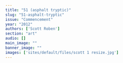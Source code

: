 ```yaml
---
title: "51 (asphalt tryptic)"
slug: "51-asphalt-tryptic"
issue: "Commencement"
year: "2012"
authors: ['Scott Roben']
section: "art"
audio: []
main_image: ""
banner_image: ""
images: ['sites/default/files/scott 1 resize.jpg']
---
```

